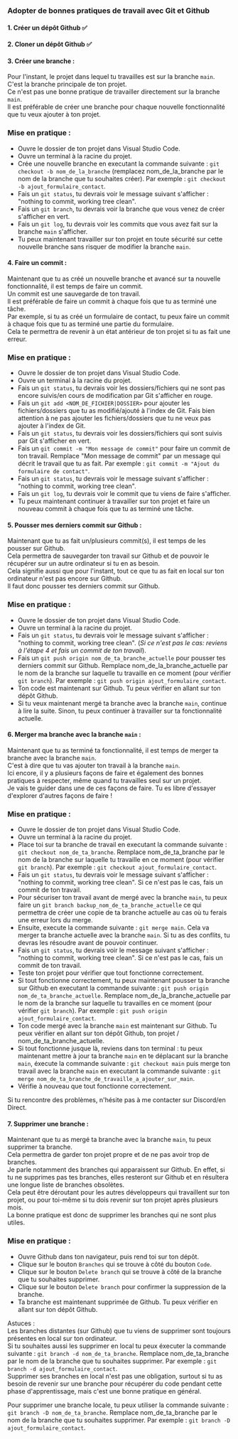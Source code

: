 ### Adopter de bonnes pratiques de travail avec Git et Github

#### 1. Créer un dépôt Github ✅

#### 2. Cloner un dépôt Github ✅

#### 3. Créer une branche :

Pour l'instant, le projet dans lequel tu travailles est sur la branche `main`. <br>
C'est la branche principale de ton projet. <br>
Ce n'est pas une bonne pratique de travailler directement sur la branche `main`. <br>
Il est préférable de créer une branche pour chaque nouvelle fonctionnalité que tu veux ajouter à ton projet. <br>

### Mise en pratique : <br>

- Ouvre le dossier de ton projet dans Visual Studio Code.
- Ouvre un terminal à la racine du projet.
- Crée une nouvelle branche en executant la commande suivante : `git checkout -b nom_de_la_branche` (remplacez nom_de_la_branche par le nom de la branche que tu souhaites créer). Par exemple : `git checkout -b ajout_formulaire_contact`.
- Fais un `git status`, tu devrais voir le message suivant s'afficher : "nothing to commit, working tree clean".
- Fais un `git branch`, tu devrais voir la branche que vous venez de créer s'afficher en vert.
- Fais un `git log`, tu devrais voir les commits que vous avez fait sur la branche `main` s'afficher.
- Tu peux maintenant travailler sur ton projet en toute sécurité sur cette nouvelle branche sans risquer de modifier la branche `main`.
  
#### 4. Faire un commit :

Maintenant que tu as créé un nouvelle branche et avancé sur ta nouvelle fonctionnalité, il est temps de faire un commit. <br>
Un commit est une sauvegarde de ton travail. <br>
Il est préférable de faire un commit à chaque fois que tu as terminé une tâche. <br>
Par exemple, si tu as créé un formulaire de contact, tu peux faire un commit à chaque fois que tu as terminé une partie du formulaire. <br>
Cela te permettra de revenir à un état antérieur de ton projet si tu as fait une erreur. <br>

### Mise en pratique : <br>

- Ouvre le dossier de ton projet dans Visual Studio Code.
- Ouvre un terminal à la racine du projet.
- Fais un `git status`, tu devrais voir les dossiers/fichiers qui ne sont pas encore suivis/en cours de modification par Git s'afficher en rouge.
- Fais un `git add <NOM_DE_FICHIER|DOSSIER>` pour ajouter les fichiers/dossiers que tu as modifié/ajouté à l'index de Git. Fais bien attention à ne pas ajouter les fichiers/dossiers que tu ne veux pas ajouter à l'index de Git.
- Fais un `git status`, tu devrais voir les dossiers/fichiers qui sont suivis par Git s'afficher en vert.
- Fais un `git commit -m "Mon message de commit"` pour faire un commit de ton travail. Remplace "Mon message de commit" par un message qui décrit le travail que tu as fait. Par exemple : `git commit -m "Ajout du formulaire de contact"`.
- Fais un `git status`, tu devrais voir le message suivant s'afficher : "nothing to commit, working tree clean".
- Fais un `git log`, tu devrais voir le commit que tu viens de faire s'afficher.
- Tu peux maintenant continuer à travailler sur ton projet et faire un nouveau commit à chaque fois que tu as terminé une tâche.

#### 5. Pousser mes derniers commit sur Github :

Maintenant que tu as fait un/plusieurs commit(s), il est temps de les pousser sur Github. <br>
Cela permettra de sauvegarder ton travail sur Github et de pouvoir le récupérer sur un autre ordinateur si tu en as besoin. <br>
Cela signifie aussi que pour l'instant, tout ce que tu as fait en local sur ton ordinateur n'est pas encore sur Github. <br>
Il faut donc pousser tes derniers commit sur Github. <br>

### Mise en pratique : <br>

- Ouvre le dossier de ton projet dans Visual Studio Code.
- Ouvre un terminal à la racine du projet.
- Fais un `git status`, tu devrais voir le message suivant s'afficher : "nothing to commit, working tree clean". 
  (<em>Si ce n'est pas le cas: reviens à l'étape 4 et fais un commit de ton travail</em>).
- Fais un `git push origin nom_de_ta_branche_actuelle` pour pousser tes derniers commit sur Github. Remplace nom_de_la_branche_actuelle par le nom de la branche sur laquelle tu travaille en ce moment (pour vérifier `git branch`). Par exemple : `git push origin ajout_formulaire_contact`.
- Ton code est maintenant sur Github. Tu peux vérifier en allant sur ton dépôt Github.
- Si tu veux maintenant mergé ta branche avec la branche `main`, continue à lire la suite. Sinon, tu peux continuer à travailler sur ta fonctionnalité actuelle.

#### 6. Merger ma branche avec la branche `main` :

Maintenant que tu as terminé ta fonctionnalité, il est temps de merger ta branche avec la branche `main`. <br>
C'est à dire que tu vas ajouter ton travail à la branche `main`. <br>
Ici encore, il y a plusieurs façons de faire et également des bonnes pratiques à respecter, même quand tu travailles seul sur un projet. <br>
Je vais te guider dans une de ces façons de faire. Tu es libre d'essayer d'explorer d'autres façons de faire ! <br>


### Mise en pratique : <br>

- Ouvre le dossier de ton projet dans Visual Studio Code.
- Ouvre un terminal à la racine du projet.
- Place toi sur ta branche de travail en executant la commande suivante : `git checkout nom_de_ta_branche`. Remplace nom_de_ta_branche par le nom de la branche sur laquelle tu travaille en ce moment (pour vérifier `git branch`). Par exemple : `git checkout ajout_formulaire_contact`.
- Fais un `git status`, tu devrais voir le message suivant s'afficher : "nothing to commit, working tree clean". Si ce n'est pas le cas, fais un commit de ton travail.
- Pour sécuriser ton travail avant de mergé avec la branche `main`, tu peux faire un `git branch backup_nom_de_ta_branche_actuelle` ce qui permettra de créer une copie de ta branche actuelle au cas où tu ferais une erreur lors du merge.
- Ensuite, execute la commande suivante : `git merge main`. Cela va merger ta branche actuelle avec la branche `main`. Si tu as des conflits, tu devras les résoudre avant de pouvoir continuer.
- Fais un `git status`, tu devrais voir le message suivant s'afficher : "nothing to commit, working tree clean". Si ce n'est pas le cas, fais un commit de ton travail.
- Teste ton projet pour vérifier que tout fonctionne correctement.
- Si tout fonctionne correctement, tu peux maintenant pousser ta branche sur Github en executant la commande suivante : `git push origin nom_de_ta_branche_actuelle`. Remplace nom_de_la_branche_actuelle par le nom de la branche sur laquelle tu travailles en ce moment (pour vérifier `git branch`). Par exemple : `git push origin ajout_formulaire_contact`.
- Ton code mergé avec la branche `main` est maintenant sur Github. Tu peux vérifier en allant sur ton dépôt Github, ton projet / nom_de_ta_branche_actuelle.
- Si tout fonctionne jusque là, reviens dans ton terminal : tu peux maintenant mettre à jour ta branche `main` en te déplacant sur la branche `main`, éxecute la commande suivante : `git checkout main` puis merge ton travail avec la branche `main` en executant la commande suivante : `git merge nom_de_ta_branche_de_travaille_a_ajouter_sur_main`. 
- Vérifie à nouveau que tout fonctionne correctement.

Si tu rencontre des problèmes, n'hésite pas à me contacter sur Discord/en Direct. <br>

#### 7. Supprimer une branche :

Maintenant que tu as mergé ta branche avec la branche `main`, tu peux supprimer ta branche. <br>
Cela permettra de garder ton projet propre et de ne pas avoir trop de branches. <br>
Je parle notamment des branches qui apparaissent sur Github. En effet, si tu ne supprimes pas tes branches, elles resteront sur Github et en résultera une longue liste de branches obsolètes. <br>
Cela peut être déroutant pour les autres développeurs qui travaillent sur ton projet, ou pour toi-même si tu dois revenir sur ton projet après plusieurs mois. <br>
La bonne pratique est donc de supprimer les branches qui ne sont plus utiles. <br>

### Mise en pratique : <br>

- Ouvre Github dans ton navigateur, puis rend toi sur ton dépôt.
- Clique sur le bouton `Branches` qui se trouve à côté du bouton `Code`.
- Clique sur le bouton `Delete branch` qui se trouve à côté de la branche que tu souhaites supprimer.   
- Clique sur le bouton `Delete branch` pour confirmer la suppression de la branche.
- Ta branche est maintenant supprimée de Github. Tu peux vérifier en allant sur ton dépôt Github.

Astuces : <br>
Les branches distantes (sur Github) que tu viens de supprimer sont toujours présentes en local sur ton ordinateur. <br>
Si tu souhaites aussi les supprimer en local tu peux éxecuter la commande suivante : `git branch -d nom_de_ta_branche`. Remplace nom_de_ta_branche par le nom de la branche que tu souhaites supprimer. Par exemple : `git branch -d ajout_formulaire_contact`. <br>
Supprimer ses branches en local n'est pas une obligation, surtout si tu as besoin de revenir sur une branche pour récupérer du code pendant cette phase d'apprentissage, mais c'est une bonne pratique en général. <br>

Pour supprimer une branche locale, tu peux utiliser la commande suivante : `git branch -D nom_de_ta_branche`. Remplace nom_de_ta_branche par le nom de la branche que tu souhaites supprimer. Par exemple : `git branch -D ajout_formulaire_contact`. <br>